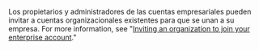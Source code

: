 Los propietarios y administradores de las cuentas empresariales pueden invitar a cuentas organizacionales existentes para que se unan a su empresa. For more information, see "[Inviting an organization to join your enterprise account](/enterprise-cloud@latest/admin/user-management/managing-organizations-in-your-enterprise/adding-organizations-to-your-enterprise#inviting-an-organization-to-join-your-enterprise-account)."

